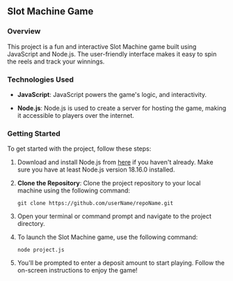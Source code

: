 ## Slot Machine Game 

### Overview

This project is a fun and interactive Slot Machine game built using JavaScript and Node.js. The user-friendly interface makes it easy to spin the reels and track your winnings.

### Technologies Used

- **JavaScript**: JavaScript powers the game's logic, and interactivity.

- **Node.js**: Node.js is used to create a server for hosting the game, making it accessible to players over the internet.

### Getting Started

To get started with the project, follow these steps:

1. Download and install Node.js from [here](https://nodejs.org/en/download/) if you haven't already. Make sure you have at least Node.js version 18.16.0 installed.

2. **Clone the Repository**: Clone the project repository to your local machine using the following command:

   ```
   git clone https://github.com/userName/repoName.git
   ```

3. Open your terminal or command prompt and navigate to the project directory.

4. To launch the Slot Machine game, use the following command:
   
   ```
   node project.js
   ```

5. You'll be prompted to enter a deposit amount to start playing. Follow the on-screen instructions to enjoy the game!
